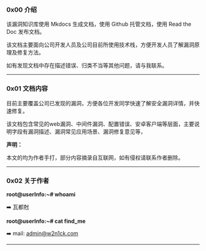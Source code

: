 ### 0x00 介绍

该漏洞知识库使用 Mkdocs 生成文档，使用 Github 托管文档，使用 Read the Doc 发布文档。

该文档主要面向公司开发人员及公司目前所使用技术栈，方便开发人员了解漏洞原理及修复方法。

如有发现文档中存在描述错误、归类不当等其他问题，请与我联系。

------
### 0x01 文档内容

目前主要覆盖公司已发现的漏洞，方便各位开发同学快速了解安全漏洞详情，并快速修复。

该文档包含常见的web漏洞、中间件漏洞、配置错误、安卓客户端等层面，主要说明字段有漏洞描述、漏洞常见应用场景、漏洞修复意见等，

**声明：**

本文的均为作者手打，部分内容摘录自互联网，如有侵权请联系作者删除。

------

### 0x02 关于作者

**root@userInfo:~# whoami**

➡️ 瓦都尅

**root@userInfo:~# cat find_me**

➡️ mail: admin@w2n1ck.com

------

